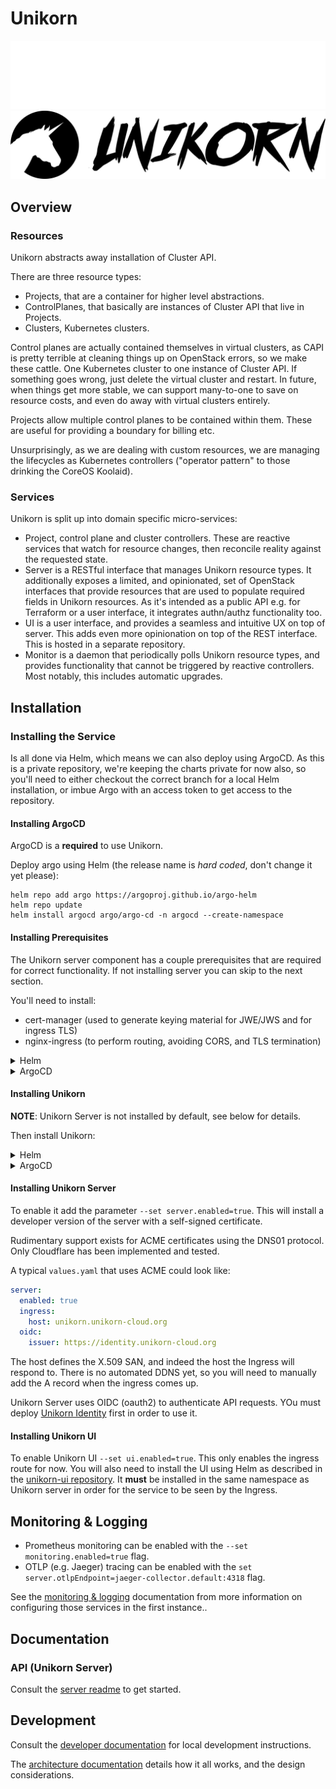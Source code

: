 # Unikorn

![Unikorn Logo](https://raw.githubusercontent.com/unikorn-cloud/assets/main/images/logos/light-on-dark/logo.svg#gh-dark-mode-only)
![Unikorn Logo](https://raw.githubusercontent.com/unikorn-cloud/assets/main/images/logos/dark-on-light/logo.svg#gh-light-mode-only)

## Overview

### Resources

Unikorn abstracts away installation of Cluster API.

There are three resource types:

* Projects, that are a container for higher level abstractions.
* ControlPlanes, that basically are instances of Cluster API that live in Projects.
* Clusters, Kubernetes clusters.

Control planes are actually contained themselves in virtual clusters, as CAPI is pretty terrible at cleaning things up on OpenStack errors, so we make these cattle.
One Kubernetes cluster to one instance of Cluster API.
If something goes wrong, just delete the virtual cluster and restart.
In future, when things get more stable, we can support many-to-one to save on resource costs, and even do away with virtual clusters entirely.

Projects allow multiple control planes to be contained within them.
These are useful for providing a boundary for billing etc.

Unsurprisingly, as we are dealing with custom resources, we are managing the lifecycles as Kubernetes controllers ("operator pattern" to those drinking the CoreOS Koolaid).

### Services

Unikorn is split up into domain specific micro-services:

* Project, control plane and cluster controllers.
  These are reactive services that watch for resource changes, then reconcile reality against the requested state.
* Server is a RESTful interface that manages Unikorn resource types.
  It additionally exposes a limited, and opinionated, set of OpenStack interfaces that provide resources that are used to populate required fields in Unikorn resources.
  As it's intended as a public API e.g. for Terraform or a user interface, it integrates authn/authz functionality too.
* UI is a user interface, and provides a seamless and intuitive UX on top of server.
  This adds even more opinionation on top of the REST interface.
  This is hosted in a separate repository.
* Monitor is a daemon that periodically polls Unikorn resource types, and provides functionality that cannot be triggered by reactive controllers.
  Most notably, this includes automatic upgrades.

## Installation

### Installing the Service

Is all done via Helm, which means we can also deploy using ArgoCD.
As this is a private repository, we're keeping the charts private for now also, so you'll need to either checkout the correct branch for a local Helm installation, or imbue Argo with an access token to get access to the repository.

#### Installing ArgoCD

ArgoCD is a **required** to use Unikorn.

Deploy argo using Helm (the release name is _hard coded_, don't change it yet please):

```
helm repo add argo https://argoproj.github.io/argo-helm
helm repo update
helm install argocd argo/argo-cd -n argocd --create-namespace
```

#### Installing Prerequisites

The Unikorn server component has a couple prerequisites that are required for correct functionality.
If not installing server you can skip to the next section.

You'll need to install:

* cert-manager (used to generate keying material for JWE/JWS and for ingress TLS)
* nginx-ingress (to perform routing, avoiding CORS, and TLS termination)

<details>
<summary>Helm</summary>

```shell
helm repo add jetstack https://charts.jetstack.io
helm repo add nginx https://helm.nginx.com/stable
helm repo update
helm install cert-manager jetstack/cert-manager -v v1.10.1 -n cert-manager --create-namespace
helm install nginx-ingress nginx/nginx-ingress -v 0.16.1 -n nginx-ingress --create-namespace
```
</details>

<details>
<summary>ArgoCD</summary>

```yaml
apiVersion: argoproj.io/v1alpha1
kind: Application
metadata:
  name: cert-manager
  namespace: argocd
spec:
  project: default
  source:
    chart: cert-manager
    helm:
      parameters:
      - name: installCRDs
        value: "true"
      releaseName: cert-manager
    repoURL: https://charts.jetstack.io
    targetRevision: v1.10.1
  destination:
    name: in-cluster
    namespace: cert-manager
  syncPolicy:
    automated:
      prune: true
      selfHeal: true
    syncOptions:
    - CreateNamespace=true
---
apiVersion: argoproj.io/v1alpha1
kind: Application
metadata:
  name: nginx-ingress
  namespace: argocd
spec:
  project: default
  source:
    chart: nginx-ingress
    helm:
      parameters:
      - name: controller.service.httpPort.enable
        value: "false"
      releaseName: nginx-ingress
    repoURL: https://helm.nginx.com/stable
    targetRevision: 0.16.1
  destination:
    name: in-cluster
    namespace: nginx-ingress
  syncPolicy:
    automated:
      prune: true
      selfHeal: true
    syncOptions:
    - CreateNamespace=true
```
</details>

#### Installing Unikorn

**NOTE**: Unikorn Server is not installed by default, see below for details.

Then install Unikorn:

<details>
<summary>Helm</summary>

```shell
helm install unikorn charts/unikorn --namespace unikorn --create-namespace
```
</details>

<details>
<summary>ArgoCD</summary>

```yaml
apiVersion: argoproj.io/v1alpha1
kind: Application
metadata:
  name: unikorn
  namespace: argocd
spec:
  project: default
  source:
    repoURL: https://unikorn-cloud.github.io/unikorn
    chart: unikorn
    targetRevision: v0.1.1
  destination:
    namespace: unikorn
    server: https://kubernetes.default.svc
  syncPolicy:
    automated:
      prune: true
      selfHeal: true
    syncOptions:
    - CreateNamespace=true
```
</details>

#### Installing Unikorn Server

To enable it add the parameter `--set server.enabled=true`.
This will install a developer version of the server with a self-signed certificate.

Rudimentary support exists for ACME certificates using the DNS01 protocol.
Only Cloudflare has been implemented and tested.

A typical `values.yaml` that uses ACME could look like:

```yaml
server:
  enabled: true
  ingress:
    host: unikorn.unikorn-cloud.org
  oidc:
    issuer: https://identity.unikorn-cloud.org
```

The host defines the X.509 SAN, and indeed the host the Ingress will respond to.
There is no automated DDNS yet, so you will need to manually add the A record when the ingress comes up.

Unikorn Server uses OIDC (oauth2) to authenticate API requests.
YOu must deploy [Unikorn Identity](https://github.com/unikorn-cloud/identity) first in order to use it.

#### Installing Unikorn UI

To enable Unikorn UI `--set ui.enabled=true`.
This only enables the ingress route for now.
You will also need to install the UI using Helm as described in the [unikorn-ui repository](https://github.com/unikorn-cloud/unikorn-ui).
It **must** be installed in the same namespace as Unikorn server in order for the service to be seen by the Ingress.

## Monitoring & Logging

* Prometheus monitoring can be enabled with the `--set monitoring.enabled=true` flag.
* OTLP (e.g. Jaeger) tracing can be enabled with the `set server.otlpEndpoint=jaeger-collector.default:4318` flag.

See the [monitoring & logging](docs/monitoring.md) documentation from more information on configuring those services in the first instance..

## Documentation

### API (Unikorn Server)

Consult the [server readme](pkg/server/README.md) to get started.

## Development

Consult the [developer documentation](DEVELOPER.md) for local development instructions.

The [architecture documentation](ARCHITECTURE.md) details how it all works, and the design considerations.

